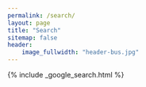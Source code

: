 ```yaml
---
permalink: /search/
layout: page
title: "Search"
sitemap: false
header:
    image_fullwidth: "header-bus.jpg"
---
```


{% include _google_search.html %}
